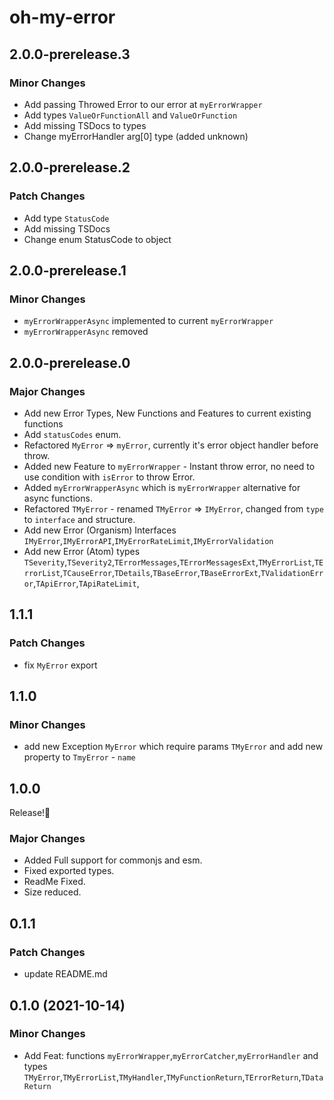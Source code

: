 # oh-my-error

## 2.0.0-prerelease.3

### Minor Changes

- Add passing Throwed Error to our error at `myErrorWrapper`
- Add types `ValueOrFunctionAll` and `ValueOrFunction`
- Add missing TSDocs to types
- Change myErrorHandler arg[0] type (added unknown)

## 2.0.0-prerelease.2

### Patch Changes

- Add type `StatusCode`
- Add missing TSDocs
- Change enum StatusCode to object

## 2.0.0-prerelease.1

### Minor Changes

- `myErrorWrapperAsync` implemented to current `myErrorWrapper`
- `myErrorWrapperAsync` removed

## 2.0.0-prerelease.0

### Major Changes

- Add new Error Types, New Functions and Features to current existing functions
- Add `statusCodes` enum.
- Refactored `MyError` => `myError`, currently it's error object handler before throw.
- Added new Feature to `myErrorWrapper` - Instant throw error, no need to use condition with `isError` to throw Error.
- Added `myErrorWrapperAsync` which is `myErrorWrapper` alternative for async functions.
- Refactored `TMyError` - renamed `TMyError` => `IMyError`, changed from `type` to `interface` and structure.
- Add new Error (Organism) Interfaces `IMyError`,`IMyErrorAPI`,`IMyErrorRateLimit`,`IMyErrorValidation`
- Add new Error (Atom) types
  `TSeverity`,`TSeverity2`,`TErrorMessages`,`TErrorMessagesExt`,`TMyErrorList`,`TErrorList`,`TCauseError`,`TDetails`,`TBaseError`,`TBaseErrorExt`,`TValidationError`,`TApiError`,`TApiRateLimit`,

## 1.1.1

### Patch Changes

- fix `MyError` export

## 1.1.0

### Minor Changes

- add new Exception `MyError` which require params `TMyError` and add new property to `TmyError` - `name`

## 1.0.0

Release!🎉

### Major Changes

- Added Full support for commonjs and esm.
- Fixed exported types.
- ReadMe Fixed.
- Size reduced.

## 0.1.1

### Patch Changes

- update README.md

## 0.1.0 (2021-10-14)

### Minor Changes

- Add Feat: functions `myErrorWrapper`,`myErrorCatcher`,`myErrorHandler` and types
  `TMyError`,`TMyErrorList`,`TMyHandler`,`TMyFunctionReturn`,`TErrorReturn`,`TDataReturn`
